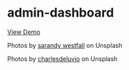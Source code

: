 # admin-dashboard
[View Demo](https://neutron8023.github.io/admin-dashboard/)

Photos by [sarandy westfall](https://unsplash.com/@sarandywestfall_photo?utm_source=unsplash&utm_medium=referral&utm_content=creditCopyText) on Unsplash

Photos by [charlesdeluvio](https://unsplash.com/ja/@charlesdeluvio?utm_source=unsplash&utm_medium=referral&utm_content=creditCopyText) on Unsplash
